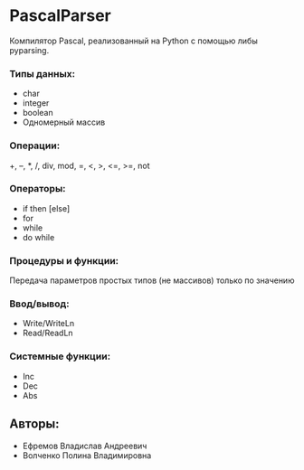 # PascalParser

Компилятор Pascal, реализованный на Python с помощью либы pyparsing.  
  
### Типы данных:
* сhar
* integer 
* boolean  
* Одномерный массив  
  
### Операции:
+, –, *, /, div, mod, =, <, >, <=, >=, not  

### Операторы:
* if then [else]
* for
* while
* do while
  
### Процедуры и функции:
Передача параметров простых типов (не массивов) только по значению

### Ввод/вывод:
* Write/WriteLn
* Read/ReadLn

### Системные функции:
* Inc 
* Dec
* Abs

## Авторы:
* Ефремов Владислав Андреевич  
* Волченко Полина Владимировна

